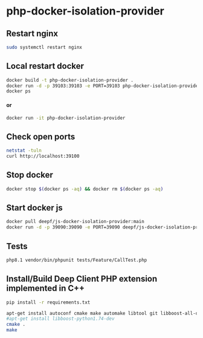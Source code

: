 # php-docker-isolation-provider

## Restart nginx
```bash
sudo systemctl restart nginx
```


## Local restart docker
```bash
docker build -t php-docker-isolation-provider .
docker run -d -p 39103:39103 -e PORT=39103 php-docker-isolation-provider
docker ps
```

#### or
```bash
docker run -it php-docker-isolation-provider
```

## Check open ports
```bash
netstat -tuln
curl http://localhost:39100
```

## Stop docker
```bash
docker stop $(docker ps -aq) && docker rm $(docker ps -aq)
```

## Start docker js
```bash
docker pull deepf/js-docker-isolation-provider:main
docker run -d -p 39090:39090 -e PORT=39090 deepf/js-docker-isolation-provider:main
```


## Tests
```bash
php8.1 vendor/bin/phpunit tests/Feature/CallTest.php
```

## Install/Build Deep Client PHP extension implemented in C++
```bash
pip install -r requirements.txt

apt-get install autoconf cmake make automake libtool git libboost-all-dev libssl-dev g++
#apt-get install libboost-python1.74-dev
cmake .
make
```